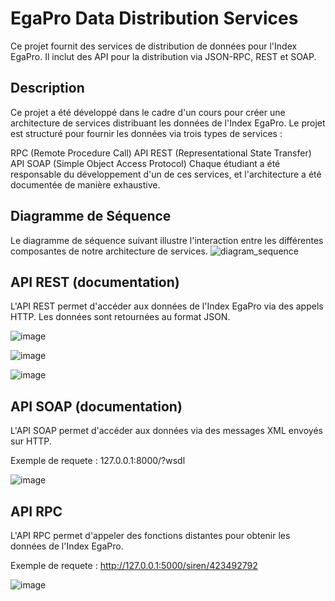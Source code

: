 # EgaPro Data Distribution Services
Ce projet fournit des services de distribution de données pour l'Index EgaPro. Il inclut des API pour la distribution via JSON-RPC, REST et SOAP.

## Description
Ce projet a été développé dans le cadre d'un cours pour créer une architecture de services distribuant les données de l'Index EgaPro. Le projet est structuré pour fournir les données via trois types de services :

RPC (Remote Procedure Call)
API REST (Representational State Transfer)
API SOAP (Simple Object Access Protocol)
Chaque étudiant a été responsable du développement d'un de ces services, et l'architecture a été documentée de manière exhaustive.

## Diagramme de Séquence
Le diagramme de séquence suivant illustre l'interaction entre les différentes composantes de notre architecture de services.
![diagram_sequence](https://github.com/matthieuvrn/Exo15Brun/assets/148461115/bde9d474-0fc1-43e8-80a1-c8efbe1a7a77)

## API REST (documentation)
L'API REST permet d'accéder aux données de l'Index EgaPro via des appels HTTP. Les données sont retournées au format JSON.

![image](https://github.com/matthieuvrn/Exo15Brun/assets/148461115/e1fe0539-12a8-4040-9a17-5266615dfa7e)

![image](https://github.com/matthieuvrn/Exo15Brun/assets/148461115/ae0031ca-c44d-4394-b042-89272ca7c01c)

![image](https://github.com/matthieuvrn/Exo15Brun/assets/148461115/16879022-793d-42fa-80a4-44fefd8e3fd6)

## API SOAP (documentation)
L'API SOAP permet d'accéder aux données via des messages XML envoyés sur HTTP.

Exemple de requete : 127.0.0.1:8000/?wsdl

![image](https://github.com/matthieuvrn/Exo15Brun/assets/148461115/aab4af0f-172c-4f7e-b5aa-167ff3b38ce7)

## API RPC
L'API RPC permet d'appeler des fonctions distantes pour obtenir les données de l'Index EgaPro.

Exemple de requete : http://127.0.0.1:5000/siren/423492792

![image](https://github.com/matthieuvrn/Exo15Brun/assets/148461115/19dc2e40-5850-4eff-9674-ec217b12a3fe)

